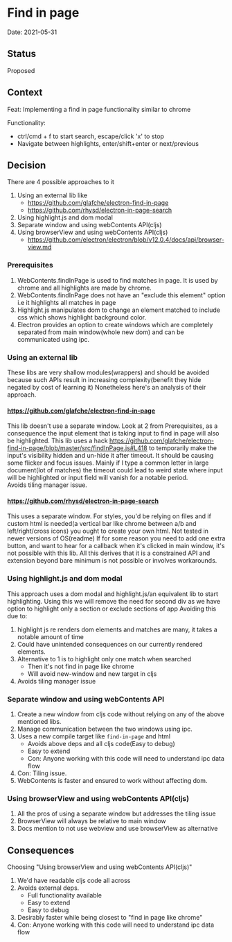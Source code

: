 # Find in page

Date: 2021-05-31

## Status

Proposed

## Context

Feat: Implementing a find in page functionality similar to chrome

Functionality:

- ctrl/cmd + f to start search, escape/click 'x' to stop
- Navigate between highlights, enter/shift+enter or next/previous

## Decision

There are 4 possible approaches to it
1. Using an external lib like
    - https://github.com/glafche/electron-find-in-page
    - https://github.com/rhysd/electron-in-page-search
2. Using highlight.js and dom modal
3. Separate window and using webContents API(cljs)
3. Using browserView and using webContents API(cljs)
    - https://github.com/electron/electron/blob/v12.0.4/docs/api/browser-view.md 

### Prerequisites

1. WebContents.findInPage is used to find matches in page. It is used by chrome and all highlights are made by chrome.
2. WebContents.findInPage does not have an "exclude this element" option i.e it highlights all matches in page
3. Highlight.js manipulates dom to change an element matched to include css which shows highlight background color.
4. Electron provides an option to create windows which are completely separated from main window(whole new dom) and can be communicated using ipc.

### Using an external lib

These libs are very shallow modules(wrappers) and should be avoided because such APIs result in increasing complexity(benefit they hide negated by cost of learning it)
Nonetheless here's an analysis of their approach.

#### https://github.com/glafche/electron-find-in-page

This lib doesn't use a separate window. 
Look at 2 from Prerequisites, as a consequence the input element that is taking input to find in page will also be highlighted.
This lib uses a hack https://github.com/glafche/electron-find-in-page/blob/master/src/findInPage.js#L418 to temporarily make the input's visibility hidden and un-hide it after timeout.
It should be causing some flicker and focus issues. Mainly if I type a common letter in large document(lot of matches) the timeout could lead to weird state where input will be highlighted or input field will vanish for a notable period.  
Avoids tiling manager issue.

#### https://github.com/rhysd/electron-in-page-search

This uses a separate window.
For styles, you'd be relying on files and if custom html is needed(a vertical bar like chrome between a/b and left/right/cross icons) you ought to create your own html.
Not tested in newer versions of OS(readme)
If for some reason you need to add one extra button, and want to hear for a callback when it's clicked in main window, it's not possible with this lib.
All this derives that it is a constrained API and extension beyond bare minimum is not possible or involves workarounds.

### Using highlight.js and dom modal

This approach uses a dom modal and highlight.js/an equivalent lib to start highlighting.
Using this we will remove the need for second div as we have option to highlight only a section or exclude sections of app
Avoiding this due to:
1. highlight js re renders dom elements and matches are many, it takes a notable amount of time
2. Could have unintended consequences on our currently rendered elements.  
3. Alternative to 1 is to highlight only one match when searched
    - Then it's not find in page like chrome
    - Will avoid new-window and new target in cljs
4. Avoids tiling manager issue
    
### Separate window and using webContents API

1. Create a new window from cljs code without relying on any of the above mentioned libs.
2. Manage communication between the two windows using ipc.
3. Uses a new compile target like `find-in-page` and html
    - Avoids above deps and all cljs code(Easy to debug) 
    - Easy to extend 
    - Con: Anyone working with this code will need to understand ipc data flow
4. Con: Tiling issue.
5. WebContents is faster and ensured to work without affecting dom.


### Using browserView and using webContents API(cljs)

1. All the pros of using a separate window but addresses the tiling issue
2. BrowserView will always be relative to main window
3. Docs mention to not use webview and use browserView as alternative


## Consequences

Choosing "Using browserView and using webContents API(cljs)"

1. We'd have readable cljs code all across
2. Avoids external deps. 
    - Full functionality available
    - Easy to extend
    - Easy to debug
3. Desirably faster while being closest to "find in page like chrome"      
4. Con: Anyone working with this code will need to understand ipc data flow
